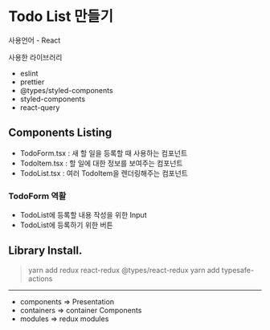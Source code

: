 # Todo List 만들기

사용언어 - React

사용한 라이브러리
- eslint
- prettier
- @types/styled-components
- styled-components
- react-query

## Components Listing
- TodoForm.tsx : 새 할 일을 등록할 때 사용하는 컴포넌트
- TodoItem.tsx : 할 일에 대한 정보를 보여주는 컴포넌트
- TodoList.tsx : 여러 TodoItem을 렌더링해주는 컴포넌트

### TodoForm 역활
- TodoList에 등록할 내용 작성을 위한 Input 
- TodoList에 등록하기 위한 버튼

## Library Install.
> yarn add redux react-redux @types/react-redux
> yarn add typesafe-actions

<hr>

- components => Presentation
- containers => container Components
- modules => redux modules